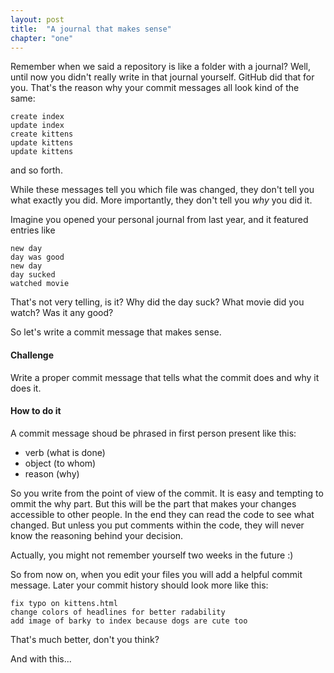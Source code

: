 ```yaml
---
layout: post
title:  "A journal that makes sense"
chapter: "one"
---
```


Remember when we said a repository is like a folder with a journal? Well, until now you didn't really write in that journal yourself. GitHub did that for you. That's the reason why your commit messages all look kind of the same:

    create index
    update index
    create kittens
    update kittens
    update kittens

and so forth.

While these messages tell you which file was changed, they don't tell you what exactly you did. More importantly, they don't tell you *why* you did it.

Imagine you opened your personal journal from last year, and it featured entries like

    new day
    day was good
    new day
    day sucked
    watched movie

That's not very telling, is it? Why did the day suck? What movie did you watch? Was it any good?

So let's write a commit message that makes sense.


#### Challenge
Write a proper commit message that tells what the commit does and why it does it.


#### How to do it

A commit message shoud be phrased in first person present like this:

- verb (what is done)
- object (to whom)
- reason (why)

So you write from the point of view of the commit. It is easy and tempting to ommit the why part. But this will be the part that makes your changes accessible to other people. In the end they can read the code to see what changed. But unless you put comments within the code, they will never know the reasoning behind your decision.

Actually, you might not remember yourself two weeks in the future :)

So from now on, when you edit your files you will add a helpful commit message. Later your commit history should look more like this:

    
    fix typo on kittens.html
    change colors of headlines for better radability
    add image of barky to index because dogs are cute too

That's much better, don't you think?

And with this...
